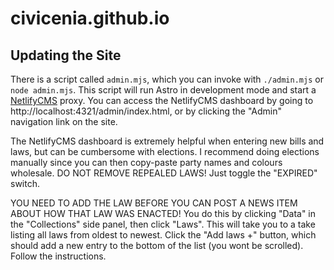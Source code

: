 # civicenia.github.io

## Updating the Site

There is a script called `admin.mjs`, which you can invoke with `./admin.mjs` or `node admin.mjs`. This script will run Astro in development mode and start a [NetlifyCMS](https://v1.netlifycms.org/) proxy. You can access the NetlifyCMS dashboard by going to http://localhost:4321/admin/index.html, or by clicking the "Admin" navigation link on the site.

The NetlifyCMS dashboard is extremely helpful when entering new bills and laws, but can be cumbersome with elections. I recommend doing elections manually since you can then copy-paste party names and colours wholesale. DO NOT REMOVE REPEALED LAWS! Just toggle the "EXPIRED" switch.

YOU NEED TO ADD THE LAW BEFORE YOU CAN POST A NEWS ITEM ABOUT HOW THAT LAW WAS ENACTED! You do this by clicking "Data" in the "Collections" side panel, then click "Laws". This will take you to a take listing all laws from oldest to newest. Click the "Add laws +" button, which should add a new entry to the bottom of the list (you wont be scrolled). Follow the instructions.
